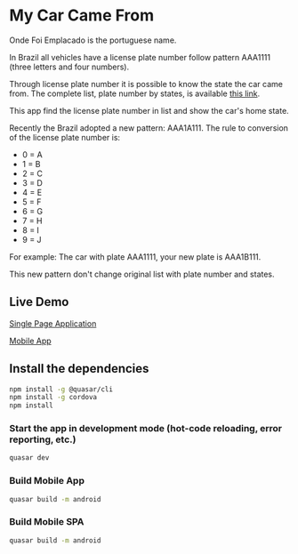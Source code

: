 # My Car Came From

Onde Foi Emplacado is the portuguese name.

In Brazil all vehicles have a license plate number follow pattern AAA1111 (three letters and four numbers).

Through license plate number it is possible to know the state the car came from. The complete list, plate number by states, is available [this link](https://pt.wikipedia.org/wiki/Placas_de_identifica%C3%A7%C3%A3o_de_ve%C3%ADculos_no_Brasil).

This app find the license plate number in list and show the car's home state.

Recently the Brazil adopted a new pattern: AAA1A111. The rule to conversion of the license plate number is:
* 0 = A
* 1 = B
* 2 = C
* 3 = D
* 4 = E
* 5 = F
* 6 = G
* 7 = H
* 8 = I
* 9 = J

For example: The car with plate AAA1111, your new plate is AAA1B111.

This new pattern don't change original list with plate number and states.

## Live Demo

[Single Page Application](https://ondefoiemplacado.sharklabs.com.br/)

[Mobile App]()


## Install the dependencies
```bash
npm install -g @quasar/cli
npm install -g cordova
npm install
```

### Start the app in development mode (hot-code reloading, error reporting, etc.)
```bash
quasar dev
```


### Build Mobile App
```bash
quasar build -m android
```

### Build Mobile SPA
```bash
quasar build -m android
```

